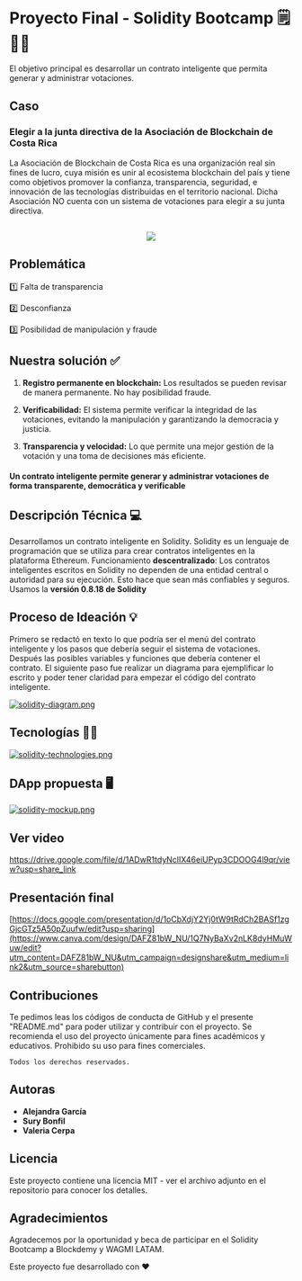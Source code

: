 # Proyecto Final - Solidity Bootcamp 🗒️💸💱

El objetivo principal es desarrollar un contrato inteligente que permita generar y administrar votaciones.

## Caso
### Elegir a la junta directiva de la Asociación de Blockchain de Costa Rica
La Asociación de Blockchain de Costa Rica es una organización real sin fines de lucro, cuya misión es unir al ecosistema blockchain del país y tiene como objetivos promover la confianza, transparencia, seguridad, e innovación de las tecnologías distribuidas en el territorio nacional.
Dicha Asociación NO cuenta con un sistema de votaciones para elegir a su junta directiva.

<h2 align="center"> <img src="https://i.postimg.cc/SsdPypMZ/solidity-icon.png"></h2> 
    
## Problemática

1️⃣ Falta de transparencia

2️⃣ Desconfianza

3️⃣ Posibilidad de manipulación y fraude

## Nuestra solución ✅

1. **Registro permanente en blockchain:** Los resultados se pueden revisar de manera permanente. No hay posibilidad fraude.

2. **Verificabilidad:** El sistema permite verificar la integridad de las votaciones, evitando la manipulación y garantizando la democracia y justicia.

3. **Transparencia y velocidad:** Lo que permite una mejor gestión de la votación y una toma de decisiones más eficiente.

#### Un contrato inteligente permite generar y administrar votaciones de forma transparente, democrática y verificable

## Descripción Técnica 💻
Desarrollamos un contrato inteligente en Solidity.
Solidity es un lenguaje de programación que se utiliza para crear contratos inteligentes en la plataforma Ethereum.
Funcionamiento **descentralizado**: Los contratos inteligentes escritos en Solidity no dependen de una entidad central o autoridad para su ejecución. Esto hace que sean más confiables y seguros.
Usamos la **versión 0.8.18 de Solidity**

## Proceso de Ideación 💡
Primero se redactó en texto lo que podría ser el menú del contrato inteligente y los pasos que debería seguir el sistema de votaciones. Después las posibles variables y funciones que debería contener el contrato.
El siguiente paso fue realizar un diagrama para ejemplificar lo escrito y poder tener claridad para empezar el código del contrato inteligente.

[![solidity-diagram.png](https://i.postimg.cc/vZyS6BtP/solidity-diagram.png)](https://postimg.cc/RNPTkv8f)

## Tecnologías 👩‍💻

[![solidity-technologies.png](https://i.postimg.cc/qMw2jvdD/solidity-technologies.png)](https://postimg.cc/fJ33bZyY)

## DApp propuesta 🖥️

[![solidity-mockup.png](https://i.postimg.cc/B6Cv4tpd/solidity-mockup.png)](https://postimg.cc/62yKhWD0)

## Ver video

https://drive.google.com/file/d/1ADwR1tdyNclIX46eiUPyp3CDOOG4l9qr/view?usp=share_link
        
## Presentación final

[https://docs.google.com/presentation/d/1oCbXdjY2Yj0tW9tRdCh2BASf1zgGjcGTz5A50pZuufw/edit?usp=sharing](https://www.canva.com/design/DAFZ81bW_NU/1Q7NyBaXv2nLK8dyHMuWuw/edit?utm_content=DAFZ81bW_NU&utm_campaign=designshare&utm_medium=link2&utm_source=sharebutton)

## Contribuciones 

Te pedimos leas los códigos de conducta de GitHub y el presente "README.md" para poder utilizar y contribuir con el proyecto. Se recomienda el uso del proyecto únicamente para fines académicos y educativos. Prohibido su uso para fines comerciales.
  
```
Todos los derechos reservados.
```

## Autoras

- **Alejandra García**
- **Sury Bonfil**
- **Valeria Cerpa**

## Licencia

Este proyecto contiene una licencia MIT - ver el archivo adjunto en el repositorio para conocer los detalles.

## Agradecimientos

Agradecemos por la oportunidad y beca de participar en el Solidity Bootcamp a Blockdemy y WAGMI LATAM.
   
Este proyecto fue desarrollado con ❤️ 
